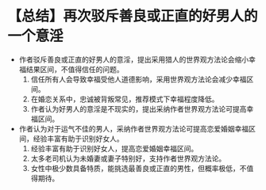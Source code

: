 # 【总结】再次驳斥善良或正直的好男人的一个意淫

-   作者驳斥善良或正直的好男人的意淫，提出采用猎人的世界观方法论会缩小幸福结果区间，不值得信任的问题。
    1.  信任所有人会导致幸福受他人道德影响，采用世界观方法论会减少幸福区间。
    2.  在婚恋关系中，忠诚被背叛常见，推荐模式下幸福程度降低。
    3.  作者认为好男人的意淫是不现实的，提出采纳作者世界观方法论可提高幸福区间。
-   作者认为对于运气不佳的男人，采纳作者世界观方法论可提高恋爱婚姻幸福区间，经验丰富有助于识别好女人。
    1.  经验丰富有助于识别好女人，提高恋爱婚姻幸福区间。
    2.  太多老司机认为未婚妻或妻子特别好，支持作者世界观方法论。
    3.  女性中极少数具备特质，能挑选最善良或正直的男性，但概率极低，不值得期待。